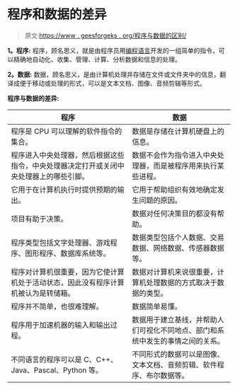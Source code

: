 # 程序和数据的差异

> 原文:[https://www . geesforgeks . org/程序与数据的区别/](https://www.geeksforgeeks.org/difference-between-program-and-data/)

**1。程序:**
程序，顾名思义，就是由程序员用[编程语言](https://www.geeksforgeeks.org/introduction-to-programming-languages/)开发的一组简单的指令，可以精确地自动化、收集、管理、计算、分析数据和信息的处理。

**2。数据:**
数据，顾名思义，是由计算机处理并存储在文件或文件夹中的信息，翻译成便于移动或处理的形式，可以是文本文档、图像、音频剪辑等形式。

**程序与数据的差异:**

<center>

| 程序 | 数据 |
| --- | --- |
| 程序是 CPU 可以理解的软件指令的集合。 | 数据是存储在计算机硬盘上的信息。 |
| 程序进入中央处理器，然后根据这些指令，中央处理器决定打开或关闭中央处理器上的哪些引脚。 | 数据不会作为指令进入中央处理器，而是被程序用来执行某些进程。 |
| 它用于在计算机执行时提供预期的输出。 | 它用于帮助组织有效地确定发生问题的原因。 |
| 项目有助于决策。 | 数据对任何决策目的都没有帮助。 |
| 程序类型包括文字处理器、游戏程序、图形程序、数据库系统等。 | 数据类型包括个人数据、交易数据、网络数据、传感器数据等。 |
| 程序对计算机很重要，因为它使计算机处于活动状态，因此没有程序计算机被认为是转储箱。 | 数据对计算机来说很重要，计算机处理数据的方式取决于数据的类型。 |
| 程序并不简单，也很难理解。 | 数据简单易懂。 |
| 程序用于加速机器的输入和输出过程。 | 数据用于建立基线，并帮助人们可视化不同地点、部门和系统中发生的事情之间的关系。 |
| 不同语言的程序可以是 C、C++、Java、Pascal、Python 等。 | 不同形式的数据可以是图像、文本文档、音频剪辑、软件程序、布尔数据等。 |

</center>